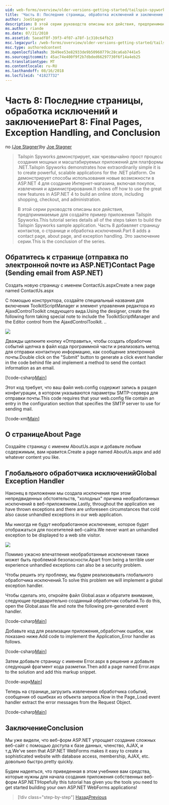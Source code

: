 ```yaml
---
uid: web-forms/overview/older-versions-getting-started/tailspin-spyworks/tailspin-spyworks-part-8
title: 'Часть 8: Последние страницы, обработка исключений и заключение | Документация Майкрософт'
author: JoeStagner
description: В этой серии руководств описаны все действия, предпринимаемые для создайте пример приложения Tailspin Spyworks. Часть 8 добавляет страницу контактов, о странице и исключение...
ms.author: riande
ms.date: 07/21/2010
ms.assetid: 5aeadf8f-39f3-4f07-a78f-1c310c64fb23
msc.legacyurl: /web-forms/overview/older-versions-getting-started/tailspin-spyworks/tailspin-spyworks-part-8
msc.type: authoredcontent
ms.openlocfilehash: 3b49ee53e82933de9b50960779c28ca6ab7441e5
ms.sourcegitcommit: 45ac74e400f9f2b7dbded66297730f6f14a4eb25
ms.translationtype: MT
ms.contentlocale: ru-RU
ms.lasthandoff: 08/16/2018
ms.locfileid: "41827732"
---
```

<a name="part-8-final-pages-exception-handling-and-conclusion"></a><span data-ttu-id="33d32-104">Часть 8: Последние страницы, обработка исключений и заключение</span><span class="sxs-lookup"><span data-stu-id="33d32-104">Part 8: Final Pages, Exception Handling, and Conclusion</span></span>
====================
<span data-ttu-id="33d32-105">по [(Joe Stagner)](https://github.com/JoeStagner)</span><span class="sxs-lookup"><span data-stu-id="33d32-105">by [Joe Stagner](https://github.com/JoeStagner)</span></span>

> <span data-ttu-id="33d32-106">Tailspin Spyworks демонстрирует, как чрезвычайно прост процесс создания мощных и масштабируемых приложений для платформы .NET.</span><span class="sxs-lookup"><span data-stu-id="33d32-106">Tailspin Spyworks demonstrates how extraordinarily simple it is to create powerful, scalable applications for the .NET platform.</span></span> <span data-ttu-id="33d32-107">Он демонстрирует способы использования новые возможности в ASP.NET 4 для создание Интернет-магазина, включая покупок, извлечения и администрирования.</span><span class="sxs-lookup"><span data-stu-id="33d32-107">It shows off how to use the great new features in ASP.NET 4 to build an online store, including shopping, checkout, and administration.</span></span>
> 
> <span data-ttu-id="33d32-108">В этой серии руководств описаны все действия, предпринимаемые для создайте пример приложения Tailspin Spyworks.</span><span class="sxs-lookup"><span data-stu-id="33d32-108">This tutorial series details all of the steps taken to build the Tailspin Spyworks sample application.</span></span> <span data-ttu-id="33d32-109">Часть 8 добавляет страницу контактов, о странице и обработка исключений.</span><span class="sxs-lookup"><span data-stu-id="33d32-109">Part 8 adds a contact page, about page, and exception handling.</span></span> <span data-ttu-id="33d32-110">Это заключение серии.</span><span class="sxs-lookup"><span data-stu-id="33d32-110">This is the conclusion of the series.</span></span>


## <a id="_Toc260221680"></a>  <span data-ttu-id="33d32-111">Обратитесь к странице (отправка по электронной почте из ASP.NET)</span><span class="sxs-lookup"><span data-stu-id="33d32-111">Contact Page (Sending email from ASP.NET)</span></span>

<span data-ttu-id="33d32-112">Создать новую страницу с именем ContactUs.aspx</span><span class="sxs-lookup"><span data-stu-id="33d32-112">Create a new page named ContactUs.aspx</span></span>

<span data-ttu-id="33d32-113">С помощью конструктора, создайте специальный названия для включения ToolkitScriptManager и элемент управления редактора из AjaxdControlToolkit следующего вида.</span><span class="sxs-lookup"><span data-stu-id="33d32-113">Using the designer, create the following form taking special note to include the ToolkitScriptManager and the Editor control from the AjaxdControlToolkit.</span></span> <span data-ttu-id="33d32-114">.</span><span class="sxs-lookup"><span data-stu-id="33d32-114">.</span></span>

![](tailspin-spyworks-part-8/_static/image1.jpg)

<span data-ttu-id="33d32-115">Дважды щелкните кнопку «Отправить», чтобы создать обработчик событий щелчка в файл кода программной части и реализовать метод для отправки контактную информацию, как сообщение электронной почты.</span><span class="sxs-lookup"><span data-stu-id="33d32-115">Double click on the "Submit" button to generate a click event handler in the code behind file and implement a method to send the contact information as an email.</span></span>

[!code-csharp[Main](tailspin-spyworks-part-8/samples/sample1.cs)]

<span data-ttu-id="33d32-116">Этот код требует, что ваш файл web.config содержит запись в раздел конфигурации, в котором указываются параметры SMTP-сервера для отправки почты.</span><span class="sxs-lookup"><span data-stu-id="33d32-116">This code requires that your web.config file contain an entry in the configuration section that specifies the SMTP server to use for sending mail.</span></span>

[!code-xml[Main](tailspin-spyworks-part-8/samples/sample2.xml)]

## <a id="_Toc260221681"></a>  <span data-ttu-id="33d32-117">О странице</span><span class="sxs-lookup"><span data-stu-id="33d32-117">About Page</span></span>

<span data-ttu-id="33d32-118">Создайте страницу с именем AboutUs.aspx и добавьте любым содержимым, вам нравится.</span><span class="sxs-lookup"><span data-stu-id="33d32-118">Create a page named AboutUs.aspx and add whatever content you like.</span></span>

## <a id="_Toc260221682"></a>  <span data-ttu-id="33d32-119">Глобального обработчика исключений</span><span class="sxs-lookup"><span data-stu-id="33d32-119">Global Exception Handler</span></span>

<span data-ttu-id="33d32-120">Наконец в приложении мы создала исключения при этом непредвиденных обстоятельств, "холодных" причина необработанных исключений в веб-приложением.</span><span class="sxs-lookup"><span data-stu-id="33d32-120">Lastly, throughout the application we have thrown exceptions and there are unforeseen circumstances that cold also cause unhandled exceptions in our web application.</span></span>

<span data-ttu-id="33d32-121">Мы никогда не будут необработанное исключение, которое будет отображаться для посетителей веб-сайта.</span><span class="sxs-lookup"><span data-stu-id="33d32-121">We never want an unhandled exception to be displayed to a web site visitor.</span></span>

![](tailspin-spyworks-part-8/_static/image2.jpg)

<span data-ttu-id="33d32-122">Помимо ужасно впечатления необработанные исключения также может быть проблемой безопасности.</span><span class="sxs-lookup"><span data-stu-id="33d32-122">Apart from being a terrible user experience unhandled exceptions can also be a security problem.</span></span>

<span data-ttu-id="33d32-123">Чтобы решить эту проблему, мы будем реализовывать глобального обработчика исключений.</span><span class="sxs-lookup"><span data-stu-id="33d32-123">To solve this problem we will implement a global exception handler.</span></span>

<span data-ttu-id="33d32-124">Чтобы сделать это, откройте файл Global.asax и обратите внимание, следующие предварительно созданный обработчик событий.</span><span class="sxs-lookup"><span data-stu-id="33d32-124">To do this, open the Global.asax file and note the following pre-generated event handler.</span></span>

[!code-csharp[Main](tailspin-spyworks-part-8/samples/sample3.cs)]

<span data-ttu-id="33d32-125">Добавьте код для реализации приложения\_обработчик ошибок, как показано ниже.</span><span class="sxs-lookup"><span data-stu-id="33d32-125">Add code to implement the Application\_Error handler as follows.</span></span>

[!code-csharp[Main](tailspin-spyworks-part-8/samples/sample4.cs)]

<span data-ttu-id="33d32-126">Затем добавьте страницу с именем Error.aspx в решение и добавьте следующий фрагмент кода разметки.</span><span class="sxs-lookup"><span data-stu-id="33d32-126">Then add a page named Error.aspx to the solution and add this markup snippet.</span></span>

[!code-aspx[Main](tailspin-spyworks-part-8/samples/sample5.aspx)]

<span data-ttu-id="33d32-127">Теперь на странице\_загрузить извлечения обработчика событий, сообщения об ошибках из объекта запроса.</span><span class="sxs-lookup"><span data-stu-id="33d32-127">Now in the Page\_Load event handler extract the error messages from the Request Object.</span></span>

[!code-csharp[Main](tailspin-spyworks-part-8/samples/sample6.cs)]

## <a id="_Toc260221683"></a>  <span data-ttu-id="33d32-128">Заключение</span><span class="sxs-lookup"><span data-stu-id="33d32-128">Conclusion</span></span>

<span data-ttu-id="33d32-129">Мы уже видели, что веб-форм ASP.NET упрощает создание сложных веб-сайт с помощью доступа к базе данных, членство, AJAX, и т.д.</span><span class="sxs-lookup"><span data-stu-id="33d32-129">We've seen that ASP.NET WebForms makes it easy to create a sophisticated website with database access, membership, AJAX, etc.</span></span> <span data-ttu-id="33d32-130">довольно быстро.</span><span class="sxs-lookup"><span data-stu-id="33d32-130">pretty quickly.</span></span>

<span data-ttu-id="33d32-131">Будем надеяться, что приведенная в этом учебнике вам средства, которые нужны для начала создания приложения собственных веб-форм ASP.NET!</span><span class="sxs-lookup"><span data-stu-id="33d32-131">Hopefully this tutorial has given you the tools you need to get started building your own ASP.NET WebForms applications!</span></span>

> [!div class="step-by-step"]
> [<span data-ttu-id="33d32-132">Назад</span><span class="sxs-lookup"><span data-stu-id="33d32-132">Previous</span></span>](tailspin-spyworks-part-7.md)
